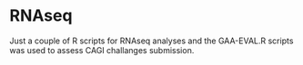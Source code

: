 # RNAseq

Just a couple of R scripts for RNAseq analyses and the GAA-EVAL.R scripts was used to assess CAGI challanges submission. 
